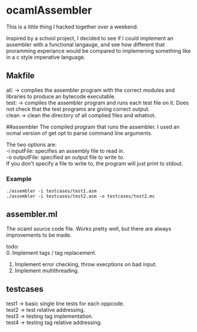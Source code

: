 # ocamlAssembler
This is a little thing I hacked together over a weekend.

Inspired by a school project, I decided to see if I could implement
an assembler with a functional langauge, and see how different that
proramming experiance would be compared to implemening something like
in a c style imperative language. 


## Makfile
all: -> complies the assembler program with the correct 
		modules and libraries to produce an bytecode executable.  
test: -> compiles the assembler program and runs each test file on it. 
		 Does not check that the test programs are giving correct output.  
clean -> clean the directory of all complied files and whatnot.   

##assembler
The compiled program that runs the assembler. 
I used an ocmal version of get opt to parse command line arguments. 

The two options are:  
	-i inputFile: specifies an assembly file to read in.  
	-o outputFile: specified an output file to write to.   
				   If you don't specify a file to write to, 
				   the program will just print to stdout. 

### Example 
	./assembler -i testcases/test1.asm 
	./assembler -i testcases/test2.asm -o testcases/test2.mc


## assembler.ml 
The ocaml source code file. 
Works pretty well, but there are always improvements to be made. 

todo:  
0. Implement tags / tag replacement. 
1. Implement error checking, throw execptions on bad input. 
2. Implement multithreading. 


## testcases
test1 -> basic single line tests for each oppcode.  
test2 -> test relative addressing.  
test3 -> testing tag implementation.   
test4 -> testing tag relative addressing.   
